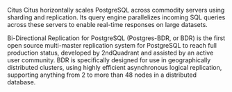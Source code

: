 Citus
Citus horizontally scales PostgreSQL across commodity servers using sharding and replication. Its query engine parallelizes incoming SQL queries across these servers to enable real-time responses on large datasets.

Bi-Directional Replication for PostgreSQL
(Postgres-BDR, or BDR) is the first open source multi-master replication system for PostgreSQL to reach full production status, developed by 2ndQuadrant and assisted by an active user community. BDR is specifically designed for use in geographically distributed clusters, using highly efficient asynchronous logical replication, supporting anything from 2 to more than 48 nodes in a distributed database.